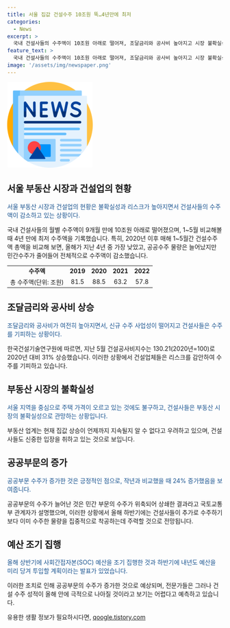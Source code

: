 ```yaml
---
title: 서울 집값 건설수주 10조원 뚝…4년만에 최저
categories:
  - News
excerpt: >
  국내 건설사들의 수주액이 10조원 아래로 떨어져, 조달금리와 공사비 높아지고 시장 불확실성도 겹쳐 있다. 그 결과 공사 수주는 선별되고 실적도 감소했다. 건설수주액은 5월에 9조8496억원으로 9개월 만에 최저 수준을 기록했고, 공공수주 물량은 늘었지만 민간수주가 줄어든 영향이 컸다. 또한, 조달금리와 공사비 상승으로 신규 사업 수주가 어려워졌으며, 부동산 시장의 불확실성으로 건설사들은 관망 중이다. 한편, 공공부문 수주는 늘어났으며 국토부는 예산을 조기 투입할 계획이다. 하지만 전문가들은 올해 안에 건설 수주의 호전이 어려울 것으로 예측했다.
feature_text: >
  국내 건설사들의 수주액이 10조원 아래로 떨어져, 조달금리와 공사비 높아지고 시장 불확실성도 겹쳐 있다. 그 결과 공사 수주는 선별되고 실적도 감소했다. 건설수주액은 5월에 9조8496억원으로 9개월 만에 최저 수준을 기록했고, 공공수주 물량은 늘었지만 민간수주가 줄어든 영향이 컸다. 또한, 조달금리와 공사비 상승으로 신규 사업 수주가 어려워졌으며, 부동산 시장의 불확실성으로 건설사들은 관망 중이다. 한편, 공공부문 수주는 늘어났으며 국토부는 예산을 조기 투입할 계획이다. 하지만 전문가들은 올해 안에 건설 수주의 호전이 어려울 것으로 예측했다.
image: '/assets/img/newspaper.png'
---
```


<p><img src="/assets/img/newspaper.png" alt="kimp 속보" /></p>

<h2 data-ke-size="size26">서울 부동산 시장과 건설업의 현황</h2>

<p><span style="color: #1a5490;">서울 부동산 시장과 건설업의 현황은 불확실성과 리스크가 높아지면서 건설사들의 수주액이 감소하고 있는 상황이다.</span></p>

<p data-ke-size="size16">국내 건설사들의 월별 수주액이 9개월 만에 10조원 아래로 떨어졌으며, 1~5월 비교해볼 때 4년 만에 최저 수주액을 기록했습니다. 특히, 2020년 이후 매해 1~5월간 건설수주액 총액을 비교해 보면, 올해가 지난 4년 중 가장 낮았고, 공공수주 물량은 늘어났지만 민간수주가 줄어들어 전체적으로 수주액이 감소했습니다.</p>

<table>
  <tr>
    <td style="text-align: center; height: 17px;"><b>수주액</b></td>
    <td style="text-align: center; height: 17px;"><b>2019</b></td>
    <td style="text-align: center; height: 17px;"><b>2020</b></td>
    <td style="text-align: center; height: 17px;"><b>2021</b></td>
    <td style="text-align: center; height: 17px;"><b>2022</b></td>
  </tr>
  <tr>
    <td style="text-align: center; height: 17px;">총 수주액(단위: 조원)</td>
    <td style="text-align: center; height: 17px;">81.5</td>
    <td style="text-align: center; height: 17px;">88.5</td>
    <td style="text-align: center; height: 17px;">63.2</td>
    <td style="text-align: center; height: 17px;">57.8</td>
  </tr>
</table>

<h2 data-ke-size="size26">조달금리와 공사비 상승</h2>

<p><span style="color: #1a5490;">조달금리와 공사비가 여전히 높아지면서, 신규 수주 사업성이 떨어지고 건설사들은 수주를 기피하는 상황이다.</span></p>

<p data-ke-size="size16">한국건설기술연구원에 따르면, 지난 5월 건설공사비지수는 130.21(2020년=100)로 2020년 대비 31% 상승했습니다. 이러한 상황에서 건설업체들은 리스크를 감안하여 수주를 기피하고 있습니다.</p>

<h2 data-ke-size="size26">부동산 시장의 불확실성</h2>

<p><span style="color: #1a5490;">서울 지역을 중심으로 주택 가격이 오르고 있는 것에도 불구하고, 건설사들은 부동산 시장의 불확실성으로 관망하는 상황입니다.</span></p>

<p data-ke-size="size16">부동산 업계는 현재 집값 상승이 언제까지 지속될지 알 수 없다고 우려하고 있으며, 건설사들도 신중한 입장을 취하고 있는 것으로 보입니다.</p>

<h2 data-ke-size="size26">공공부문의 증가</h2>

<p><span style="color: #1a5490;">공공부문 수주가 증가한 것은 긍정적인 점으로, 작년과 비교했을 때 24% 증가했음을 보여줍니다.</span></p>

<p data-ke-size="size16">공공부문의 수주가 늘어난 것은 민간 부문의 수주가 위축되어 상쇄한 결과라고 국토교통부 관계자가 설명했으며, 이러한 상황에서 올해 하반기에는 건설사들이 추가로 수주하기보다 이미 수주한 물량을 집중적으로 착공하는데 주력할 것으로 전망됩니다.</p>

<h2 data-ke-size="size26">예산 조기 집행</h2>

<p><span style="color: #1a5490;">올해 상반기에 사회간접자본(SOC) 예산을 조기 집행한 것과 하반기에 내년도 예산을 미리 당겨 투입할 계획이라는 발표가 있었습니다.</span></p>

<p data-ke-size="size16">이러한 조치로 인해 공공부문의 수주가 증가한 것으로 예상되며, 전문가들은 그러나 건설 수주 성적이 올해 안에 극적으로 나아질 것이라고 보기는 어렵다고 예측하고 있습니다.</p>
유용한 생활 정보가 필요하시다면, <a href="https://qoogle.tistory.com" rel="dofollow">qoogle.tistory.com</a>



